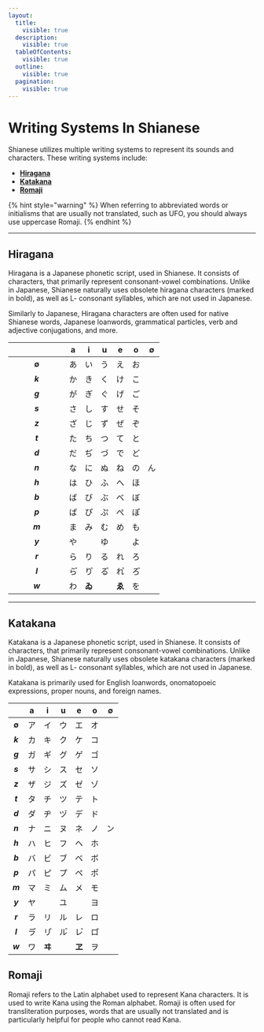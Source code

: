 ```yaml
---
layout:
  title:
    visible: true
  description:
    visible: true
  tableOfContents:
    visible: true
  outline:
    visible: true
  pagination:
    visible: true
---
```


# Writing Systems In Shianese

Shianese utilizes multiple writing systems to represent its sounds and characters. These writing systems include:&#x20;

* [**Hiragana**](writing-systems-in-shianese.md#hiragana)
* [**Katakana**](writing-systems-in-shianese.md#katakana)
* [**Romaji**](writing-systems-in-shianese.md#romaji)

{% hint style="warning" %}
When referring to abbreviated words or initialisms that are usually not translated, such as UFO, you should always use uppercase Romaji.
{% endhint %}

***

## Hiragana

Hiragana is a Japanese phonetic script, used in Shianese. It consists of characters, that primarily represent consonant-vowel combinations. Unlike in Japanese, Shianese naturally uses obsolete hiragana characters (marked in bold), as well as L- consonant syllables, which are not used in Japanese.

Similarly to Japanese, Hiragana characters are often used for native Shianese words, Japanese loanwords, grammatical particles, verb and adjective conjugations, and more.

<table><thead><tr><th width="100" align="center">　</th><th align="center">a</th><th align="center">i</th><th align="center">u</th><th align="center">e</th><th align="center">o</th><th align="center">∅</th></tr></thead><tbody><tr><td align="center"><strong>∅</strong></td><td align="center">あ</td><td align="center">い</td><td align="center">う</td><td align="center">え</td><td align="center">お</td><td align="center"></td></tr><tr><td align="center"><em><strong>k</strong></em></td><td align="center">か</td><td align="center">き</td><td align="center">く</td><td align="center">け</td><td align="center">こ</td><td align="center"></td></tr><tr><td align="center"><em><strong>g</strong></em></td><td align="center">が</td><td align="center">ぎ</td><td align="center">ぐ</td><td align="center">げ</td><td align="center">ご</td><td align="center"></td></tr><tr><td align="center"><em><strong>s</strong></em></td><td align="center">さ</td><td align="center">し</td><td align="center">す</td><td align="center">せ</td><td align="center">そ</td><td align="center"></td></tr><tr><td align="center"><em><strong>z</strong></em></td><td align="center">ざ</td><td align="center">じ</td><td align="center">ず</td><td align="center">ぜ</td><td align="center">ぞ</td><td align="center"></td></tr><tr><td align="center"><em><strong>t</strong></em></td><td align="center">た</td><td align="center">ち</td><td align="center">つ</td><td align="center">て</td><td align="center">と</td><td align="center"></td></tr><tr><td align="center"><em><strong>d</strong></em></td><td align="center">だ</td><td align="center">ぢ</td><td align="center">づ</td><td align="center">で</td><td align="center">ど</td><td align="center"></td></tr><tr><td align="center"><em><strong>n</strong></em></td><td align="center">な</td><td align="center">に</td><td align="center">ぬ</td><td align="center">ね</td><td align="center">の</td><td align="center">ん</td></tr><tr><td align="center"><em><strong>h</strong></em></td><td align="center">は</td><td align="center">ひ</td><td align="center">ふ</td><td align="center">へ</td><td align="center">ほ</td><td align="center"></td></tr><tr><td align="center"><em><strong>b</strong></em></td><td align="center">ば</td><td align="center">び</td><td align="center">ぶ</td><td align="center">べ</td><td align="center">ぼ</td><td align="center"></td></tr><tr><td align="center"><em><strong>p</strong></em></td><td align="center">ぱ</td><td align="center">ぴ</td><td align="center">ぷ</td><td align="center">ぺ</td><td align="center">ぽ</td><td align="center"></td></tr><tr><td align="center"><em><strong>m</strong></em></td><td align="center">ま</td><td align="center">み</td><td align="center">む</td><td align="center">め</td><td align="center">も</td><td align="center"></td></tr><tr><td align="center"><em><strong>y</strong></em></td><td align="center">や</td><td align="center"></td><td align="center">ゆ</td><td align="center"></td><td align="center">よ</td><td align="center"></td></tr><tr><td align="center"><em><strong>r</strong></em></td><td align="center">ら</td><td align="center">り</td><td align="center">る</td><td align="center">れ</td><td align="center">ろ</td><td align="center"></td></tr><tr><td align="center"><em><strong>l</strong></em></td><td align="center">ら゚</td><td align="center">り゚</td><td align="center">る゚</td><td align="center">れ゚</td><td align="center">ろ゚</td><td align="center"></td></tr><tr><td align="center"><em><strong>w</strong></em></td><td align="center">わ</td><td align="center"><strong>ゐ</strong></td><td align="center"></td><td align="center"><strong>ゑ</strong></td><td align="center">を</td><td align="center"></td></tr></tbody></table>

***

## Katakana

Katakana is a Japanese phonetic script, used in Shianese. It consists of characters, that primarily represent consonant-vowel combinations. Unlike in Japanese, Shianese naturally uses obsolete katakana characters (marked in bold), as well as L- consonant syllables, which are not used in Japanese.

Katakana is primarily used for English loanwords, onomatopoeic expressions, proper nouns, and foreign names.

|    　    |  a  |   i   |  u  |   e   |  o  |  ∅  |
| :-----: | :-: | :---: | :-: | :---: | :-: | :-: |
|  **∅**  |  ア  |   イ   |  ウ  |   エ   |  オ  |     |
| _**k**_ |  カ  |   キ   |  ク  |   ケ   |  コ  |     |
| _**g**_ |  ガ  |   ギ   |  グ  |   ゲ   |  ゴ  |     |
| _**s**_ |  サ  |   シ   |  ス  |   セ   |  ソ  |     |
| _**z**_ |  ザ  |   ジ   |  ズ  |   ゼ   |  ゾ  |     |
| _**t**_ |  タ  |   チ   |  ツ  |   テ   |  ト  |     |
| _**d**_ |  ダ  |   ヂ   |  ヅ  |   デ   |  ド  |     |
| _**n**_ |  ナ  |   ニ   |  ヌ  |   ネ   |  ノ  |  ン  |
| _**h**_ |  ハ  |   ヒ   |  フ  |   ヘ   |  ホ  |     |
| _**b**_ |  バ  |   ビ   |  ブ  |   ベ   |  ボ  |     |
| _**p**_ |  パ  |   ピ   |  プ  |   ペ   |  ポ  |     |
| _**m**_ |  マ  |   ミ   |  ム  |   メ   |  モ  |     |
| _**y**_ |  ヤ  |       |  ユ  |       |  ヨ  |     |
| _**r**_ |  ラ  |   リ   |  ル  |   レ   |  ロ  |     |
| _**l**_ |  ラ゚ |   リ゚  |  ル゚ |   レ゚  |  ロ゚ |     |
| _**w**_ |  ワ  | **ヰ** |     | **ヱ** |  ヲ  |     |

## Romaji

Romaji refers to the Latin alphabet used to represent Kana characters. It is used to write Kana using the Roman alphabet. Romaji is often used for transliteration purposes, words that are usually not translated and is particularly helpful for people who cannot read Kana.
